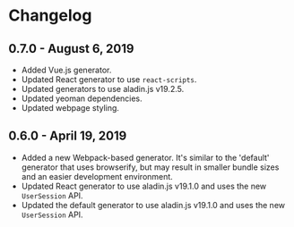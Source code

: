 # Changelog

## 0.7.0 - August 6, 2019
- Added Vue.js generator. 
- Updated React generator to use `react-scripts`. 
- Updated generators to use aladin.js v19.2.5. 
- Updated yeoman dependencies. 
- Updated webpage styling. 


## 0.6.0 - April 19, 2019

- Added a new Webpack-based generator. It's similar to the 'default' generator that uses browserify, but may result in smaller bundle sizes and an easier development environment.
- Updated React generator to use aladin.js v19.1.0 and uses the new `UserSession` API.
- Updated the default generator to use aladin.js v19.1.0 and uses the new `UserSession` API.
